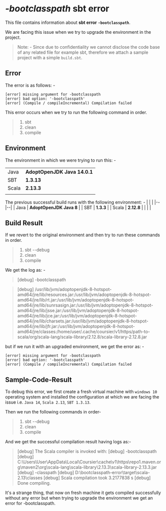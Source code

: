 # *-bootclasspath* sbt error
This file contains information about **sbt error** **`-bootclasspath`**.

We are facing this issue when we try to upgrade the environment in the project. 

> Note: - Since due to confidentiality we cannot disclose the code base
> of any related file for example sbt, therefore we attach a sample
> project with a simple `build.sbt`.

## Error
The error is as follows: -

    [error] missing argument for -bootclasspath
    [error] bad option: '-bootclasspath'
    [error] (Compile / compileIncremental) Compilation failed

This error occurs when we try to run the following command in order.

>  1. sbt
>  2. clean
>  3. compile

## Environment
The environment in which we were trying to run this: -

|  |  |
|--|--|
| Java | **AdoptOpenJDK Java 14.0.1** |
| SBT | **1.3.13** |
| Scala | **2.13.3** |
|  |  |

The previous successful build runs with the following environment: - 
|  |  |
|--|--|
| Java | **AdoptOpenJDK Java 8** |
| SBT | **1.3.3** |
| Scala | **2.12.8** |
|  |  |

## Build Result
If we revert to the original environment and then try to run these commands in order.

>  1. sbt --debug
>  2. clean
>  3. compile

We get the log as: -

> [debug] -bootclasspath

> [debug] /usr/lib/jvm/adoptopenjdk-8-hotspot-amd64/jre/lib/resources.jar:/usr/lib/jvm/adoptopenjdk-8-hotspot-amd64/jre/lib/rt.jar:/usr/lib/jvm/adoptopenjdk-8-hotspot-amd64/jre/lib/sunrsasign.jar:/usr/lib/jvm/adoptopenjdk-8-hotspot-amd64/jre/lib/jsse.jar:/usr/lib/jvm/adoptopenjdk-8-hotspot-amd64/jre/lib/jce.jar:/usr/lib/jvm/adoptopenjdk-8-hotspot-amd64/jre/lib/charsets.jar:/usr/lib/jvm/adoptopenjdk-8-hotspot-amd64/jre/lib/jfr.jar:/usr/lib/jvm/adoptopenjdk-8-hotspot-amd64/jre/classes:/home/user/.cache/coursier/v1/https/path-to-scala/org/scala-lang/scala-library/2.12.8/scala-library-2.12.8.jar

but if we run it with an upgraded environment, we get the error as: -
 
    [error] missing argument for -bootclasspath
    [error] bad option: '-bootclasspath'
    [error] (Compile / compileIncremental) Compilation failed

## Sample-Code-Result
To debug this error, we first create a fresh virtual machine with `windows 10` operating system and installed the configuration at which we are facing the issue i.e. `Java 14`, `Scala 2.13`, `SBT 1.3.13`.

Then we run the following commands in order-

> 1. sbt --debug
> 2. clean
> 3. compile

And we get the successful compilation result having logs as:-

>[debug] The Scala compiler is invoked with:
>[debug] -bootclasspath
>[debug] C:\Users\User\AppData\Local\Coursier\cache\v1\https\repo1.maven.org\maven2\org\scala-lang\scala-library\2.13.3\scala-library-2.13.3.jar
>[debug] -classpath
>[debug] D:\bootclasspath-error\target\scala-2.13\classes
>[debug] Scala compilation took 3.2177838 s
>[debug] Done compiling.

It's a strange thing, that now on fresh machine it gets compiled successfully without any error but when trying to upgrade the environment we get an error for -bootclasspath.
